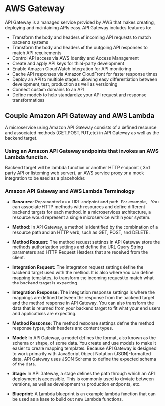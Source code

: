 # AWS Gateway
API Gateway is a managed service provided by AWS that makes creating, deploying and maintaining APIs easy. API Gateway includes features to:

* Transform the body and headers of incoming API requests to match backend systems
* Transform the body and headers of the outgoing API responses to match API requirements
* Control API access via AWS Identity and Access Management
* Create and apply API keys for third-party development
* Enable Amazon CloudWatch integration for API monitoring
* Cache API responses via Amazon CloudFront for faster response times
* Deploy an API to multiple stages, allowing easy differentiation between development, test, production as well as versioning
* Connect custom domains to an API
* Define models to help standardize your API request and response transformations










## Couple Amazon API Gateway and AWS Lambda
A microservice using Amazon API Gateway consists of a defined resource and associated methods (GET,POST,PUT,etc) in API Gateway
as well as the backend target.

### Using an Amazon API Gateway endpoints that invokes an AWS Lambda function.

Backend target will be lambda function or another HTTP endpoint ( 3rd party API or listerning web server), an AWS service proxy
or a mock integration to be used as a placeholder.

### Amazon API Gateway and AWS Lambda Terminology

* **Resource**: Represented as a URL endpoint and path. For example, . You can associate HTTP methods with resources and define different backend targets for each method. In a microservices architecture, a resource would represent a single microservice within your system.

* **Method**: In API Gateway, a method is identified by the combination of a resource path and an HTTP verb, such as GET, POST, and DELETE.

* **Method Request:**  The method request settings in API Gateway store the methods authorization settings and define the URL Query String parameters and HTTP Request Headers that are received from the client.

* **Integration Request:** The integration request settings define the backend target used with the method. It is also where you can define mapping templates, to transform the incoming request to match what the backend target is expecting.

* **Integration Response:**  The integration response settings is where the mappings are defined between the response from the backend target and the method response in API Gateway. You can also transform the data that is returned from your backend target to fit what your end users and applications are expecting.

* **Method Response:** The method response settings define the method response types, their headers and content types.

* **Model:** In API Gateway, a model defines the format, also known as the schema or shape, of some data. You create and use models to make it easier to create mapping templates. Because API Gateway is designed to work primarily with JavaScript Object Notation (JSON)-formatted data, API Gateway uses JSON Schema to define the expected schema of the data.

* **Stage:** In API Gateway, a stage defines the path through which an API deployment is accessible. This is commonly used to deviate between versions, as well as development vs production endpoints, etc.

* **Blueprint:** A Lambda blueprint is an example lambda function that can be used as a base to build out new Lambda functions.


